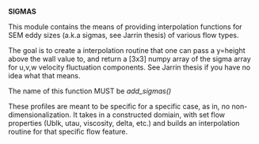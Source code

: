 **SIGMAS**

This module contains the means of providing interpolation functions for SEM
eddy sizes (a.k.a sigmas, see Jarrin thesis) of various flow types.

The goal is to create a interpolation routine that one can pass a y=height above the wall
value to, and return a [3x3] numpy array of the sigma array for u,v,w velocity fluctuation
components. See Jarrin thesis if you have no idea what that means.

The name of this function MUST be *add_sigmas()*

These profiles are meant to be specific for a specific case, as in, no non-dimensionalization.
It takes in a constructed domiain, with set flow properties (Ublk, utau, viscosity, 
delta, etc.) and builds an interpolation routine for that specific flow feature.
